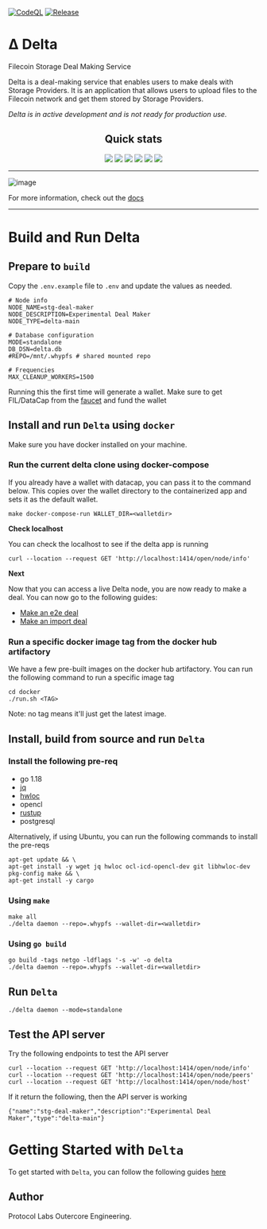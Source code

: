 [![CodeQL](https://img.shields.io/github/actions/workflow/status/application-research/delta/codeql.yml?label=CodeQL&style=for-the-badge)](https://github.com/application-research/delta/actions/workflows/codeql.yml)
[![Release](https://img.shields.io/github/v/release/application-research/delta?display_name=release&style=for-the-badge)](https://github.com/application-research/delta/releases)

# Δ Delta
Filecoin Storage Deal Making Service

Delta is a deal-making service that enables users to make deals with Storage Providers. It is an application that allows users to upload files to the Filecoin network and get them stored by Storage Providers.

*Delta is in active development and is not ready for production use.*

<div align="center">

## Quick stats

[![](https://img.shields.io/badge/dynamic/json?style=for-the-badge&label=Total%20Content%20processed&color=brightgreen&query=total_content_consumed&url=https%3A%2F%2Fnode.delta.store%2Fopen%2Fstats%2Ftotals%2Finfo)]()
[![](https://img.shields.io/badge/dynamic/json?style=for-the-badge&label=Total%20end-to-end%20deals&query=total_e2e_deals&color=brightgreen&url=https%3A%2F%2Fnode.delta.store%2Fopen%2Fstats%2Ftotals%2Finfo)]()
[![](https://img.shields.io/badge/dynamic/json?style=for-the-badge&label=Total%20commp%20made&color=brightgreen&query=total_piece_commitment_made&url=https%3A%2F%2Fnode.delta.store%2Fopen%2Fstats%2Ftotals%2Finfo)]()
[![](https://img.shields.io/badge/dynamic/json?style=for-the-badge&label=Total%20import%20deals&color=brightgreen&query=total_import_deals&url=https%3A%2F%2Fnode.delta.store%2Fopen%2Fstats%2Ftotals%2Finfo)]()
[![](https://img.shields.io/badge/dynamic/json?style=for-the-badge&label=Total%20deal%20transferred&color=brightgreen&query=total_transfer_finished&url=https%3A%2F%2Fnode.delta.store%2Fopen%2Fstats%2Ftotals%2Finfo)]()
[![](https://img.shields.io/badge/dynamic/json?style=for-the-badge&label=No.%20of%20SPs&color=brightgreen&query=total_miners&url=https%3A%2F%2Fnode.delta.store%2Fopen%2Fstats%2Ftotals%2Finfo)]()

</div>

---

![image](https://user-images.githubusercontent.com/4479171/226853191-e19e8fa4-abc1-4652-970f-d3d6cea0df13.png)

For more information, check out the [docs](docs)

---

# Build and Run Delta

## Prepare to `build`
Copy the `.env.example` file to `.env` and update the values as needed.

```
# Node info
NODE_NAME=stg-deal-maker
NODE_DESCRIPTION=Experimental Deal Maker
NODE_TYPE=delta-main

# Database configuration
MODE=standalone
DB_DSN=delta.db
#REPO=/mnt/.whypfs # shared mounted repo

# Frequencies
MAX_CLEANUP_WORKERS=1500
```

Running this the first time will generate a wallet. Make sure to get FIL/DataCap from the [faucet](https://verify.glif.io/) and fund the wallet

## Install and run `Delta` using `docker`
Make sure you have docker installed on your machine.

### Run the current delta clone using docker-compose
If you already have a wallet with datacap, you can pass it to the command below. This copies over the wallet directory to the containerized app and sets it as the default wallet.
```
make docker-compose-run WALLET_DIR=<walletdir>
```

**Check localhost**

You can check the localhost to see if the delta app is running
```
curl --location --request GET 'http://localhost:1414/open/node/info'
```

**Next**

Now that you can access a live Delta node, you are now ready to make a deal. You can now go to the following guides:

- [Make an e2e deal](docs/make-e2e-deal.md)
- [Make an import deal](docs/make-import-deal.md)


### Run a specific docker image tag from the docker hub artifactory
We have a few pre-built images on the docker hub artifactory. You can run the following command to run a specific image tag
```
cd docker
./run.sh <TAG> 
```
Note: no tag means it'll just get the latest image.

## Install, build from source and run `Delta`
### Install the following pre-req
- go 1.18
- [jq](https://stedolan.github.io/jq/)
- [hwloc](https://www.open-mpi.org/projects/hwloc/)
- opencl
- [rustup](https://rustup.rs/)
- postgresql

Alternatively, if using Ubuntu, you can run the following commands to install the pre-reqs
```
apt-get update && \
apt-get install -y wget jq hwloc ocl-icd-opencl-dev git libhwloc-dev pkg-config make && \
apt-get install -y cargo
```

### Using `make`
```
make all
./delta daemon --repo=.whypfs --wallet-dir=<walletdir>
```

### Using `go build`
```
go build -tags netgo -ldflags '-s -w' -o delta
./delta daemon --repo=.whypfs --wallet-dir=<walletdir>
```

## Run `Delta`
```
./delta daemon --mode=standalone
```

## Test the API server
Try the following endpoints to test the API server
```
curl --location --request GET 'http://localhost:1414/open/node/info'
curl --location --request GET 'http://localhost:1414/open/node/peers'
curl --location --request GET 'http://localhost:1414/open/node/host'
```

If it return the following, then the API server is working
```
{"name":"stg-deal-maker","description":"Experimental Deal Maker","type":"delta-main"}
```


# Getting Started with `Delta`
To get started with `Delta`, you can follow the following guides [here](docs)

## Author
Protocol Labs Outercore Engineering.
